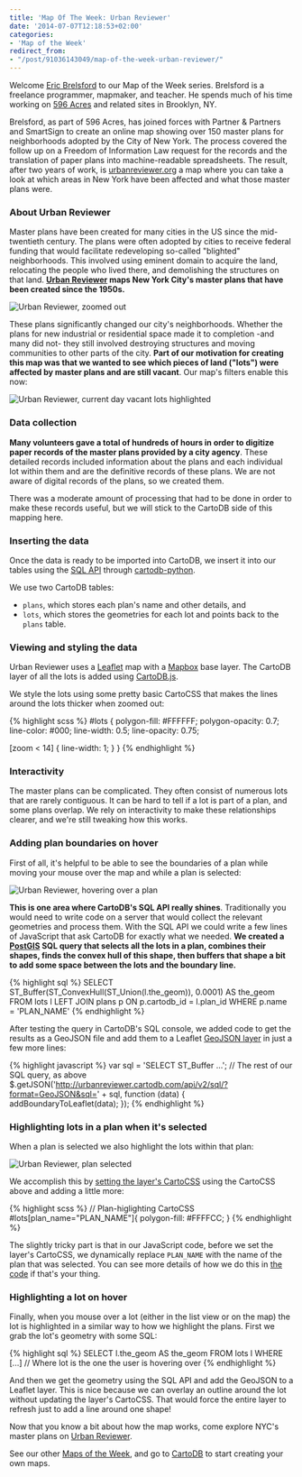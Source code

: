 ```yaml
---
title: 'Map Of The Week: Urban Reviewer'
date: '2014-07-07T12:18:53+02:00'
categories:
- 'Map of the Week'
redirect_from:
- "/post/91036143049/map-of-the-week-urban-reviewer/"
---
```


Welcome <a href="https://twitter.com/ebrelsford">Eric Brelsford</a> to our Map of the Week series. Brelsford is a freelance programmer, mapmaker, and teacher. He spends much of his time working on <a href="http://596acres.org">596 Acres</a> and related sites in Brooklyn, NY.

Brelsford, as part of 596 Acres, has joined forces with Partner &amp; Partners and SmartSign to create an online map showing over 150 master plans for neighborhoods adopted by the City of New York. The process covered the follow up on a Freedom of Information Law request for the records and the translation of paper plans into machine-readable spreadsheets. The result, after two years of work, is <a href="http://www.urbanreviewer.org">urbanreviewer.org</a> a map where you can take a look at which areas in New York have been affected and what those master plans were.

### About Urban Reviewer

Master plans have been created for many cities in the US since the mid-twentieth century. The plans were often adopted by cities to receive federal funding that would facilitate redeveloping so-called "blighted" neighborhoods. This involved using eminent domain to acquire the land, relocating the people who lived there, and demolishing the structures on that land. **<a href="http://www.urbanreviewer.org/">Urban Reviewer</a> maps New York City's master plans that have been created since the 1950s.**

<img src="http://i.imgur.com/cJFnzi6.jpg" alt="Urban Reviewer, zoomed out"/>

These plans significantly changed our city's neighborhoods. Whether the plans for new industrial or residential space made it to completion -and many did not- they still involved destroying structures and moving communities to other parts of the city. **Part of our motivation for creating this map was that we wanted to see which pieces of land ("lots") were affected by master plans and are still vacant**. Our map's filters enable this now:

<img src="http://i.imgur.com/lvMJKEY.jpg" alt="Urban Reviewer, current day vacant lots highlighted"/>

### Data collection

**Many volunteers gave a total of hundreds of hours in order to digitize paper records of the master plans provided by a city agency**. These detailed records included information about the plans and each individual lot within them and are the definitive records of these plans. We are not aware of digital records of the plans, so we created them.

There was a moderate amount of processing that had to be done in order to make these records useful, but we will stick to the CartoDB side of this mapping here.

### Inserting the data

Once the data is ready to be imported into CartoDB, we insert it into our tables using the <a href="http://developers.cartodb.com/documentation/sql-api.html">SQL API</a> through <a href="https://github.com/Vizzuality/cartodb-python">cartodb-python</a>.

We use two CartoDB tables:

- <code>plans</code>, which stores each plan's name and other details, and
- <code>lots</code>, which stores the geometries for each lot and points back to the <code>plans</code> table.

### Viewing and styling the data

Urban Reviewer uses a <a href="http://leafletjs.com/">Leaflet</a> map with a <a href="https://www.mapbox.com/">Mapbox</a> base layer. The CartoDB layer of all the lots is added using <a href="http://developers.cartodb.com/documentation/cartodb-js.html">CartoDB.js</a>.

We style the lots using some pretty basic CartoCSS that makes the lines around the lots thicker when zoomed out:

{% highlight scss %}
#lots {
  polygon-fill: #FFFFFF;
  polygon-opacity: 0.7;
  line-color: #000;
  line-width: 0.5;
  line-opacity: 0.75;

  [zoom < 14] {
    line-width: 1;
  }
}
{% endhighlight %}

### Interactivity

The master plans can be complicated. They often consist of numerous lots that are rarely contiguous. It can be hard to tell if a lot is part of a plan, and some plans overlap. We rely on interactivity to make these relationships clearer, and we're still tweaking how this works.

### Adding plan boundaries on hover

First of all, it's helpful to be able to see the boundaries of a plan while moving your mouse over the map and while a plan is selected:

<img src="http://i.imgur.com/fvtlPut.jpg" alt="Urban Reviewer, hovering over a plan"/>

**This is one area where CartoDB's SQL API really shines**. Traditionally you would need to write code on a server that would collect the relevant geometries and process them. With the SQL API we could write a few lines of JavaScript that ask CartoDB for exactly what we needed. **We created a <a href="http://postgis.net/docs/manual-2.0/">PostGIS</a> SQL query that selects all the lots in a plan, combines their shapes, finds the convex hull of this shape, then buffers that shape a bit to add some space between the lots and the boundary line.**


{% highlight sql %}
SELECT ST_Buffer(ST_ConvexHull(ST_Union(l.the_geom)), 0.0001) AS the_geom
FROM lots l LEFT JOIN plans p ON p.cartodb_id = l.plan_id
WHERE p.name = 'PLAN_NAME'
{% endhighlight %}

After testing the query in CartoDB's SQL console, we added code to get the results as a GeoJSON file and add them to a Leaflet <a href="http://leafletjs.com/reference.html#geojson">GeoJSON layer</a> in just a few more lines:

{% highlight javascript %}
var sql = 'SELECT ST_Buffer ...'; // The rest of our SQL query, as above
$.getJSON('http://urbanreviewer.cartodb.com/api/v2/sql/?format=GeoJSON&sql=' + sql, function (data) {
  addBoundaryToLeaflet(data);
});
{% endhighlight %}

### Highlighting lots in a plan when it's selected

When a plan is selected we also highlight the lots within that plan:

<img src="http://i.imgur.com/fWS6e52.png" alt="Urban Reviewer, plan selected"/>

We accomplish this by <a href="http://developers.cartodb.com/documentation/cartodb-js.html#sec-3-28">setting the layer's CartoCSS</a> using the CartoCSS above and adding a little more:

{% highlight scss %}
// Plan-higlighting CartoCSS
#lots[plan_name="PLAN_NAME"]{
  polygon-fill: #FFFFCC;
}
{% endhighlight %}

The slightly tricky part is that in our JavaScript code, before we set the layer's CartoCSS, we dynamically replace <code>PLAN_NAME</code> with the name of the plan that was selected. You can see more details of how we do this in <a href="https://github.com/596acres/urbanreviewer/blob/gh-pages/js/plansmap.js#L222-L237">the code</a> if that's your thing.

### Highlighting a lot on hover

Finally, when you mouse over a lot (either in the list view or on the map) the lot is highlighted in a similar way to how we highlight the plans. First we grab the lot's geometry with some SQL:

{% highlight sql %}
SELECT l.the_geom AS the_geom
FROM lots l
WHERE [...] // Where lot is the one the user is hovering over
{% endhighlight %}

And then we get the geometry using the SQL API and add the GeoJSON to a Leaflet layer. This is nice because we can overlay an outline around the lot without updating the layer's CartoCSS. That would force the entire layer to refresh just to add a line around one shape!

Now that you know a bit about how the map works, come explore NYC's master plans on <a href="http://www.urbanreviewer.org/">Urban Reviewer</a>.

See our other <a href="http://blog.cartodb.com/tagged/map-of-the-week">Maps of the Week</a>, and go to <a href="http://www.cartodb.com">CartoDB</a> to start creating your own maps.
